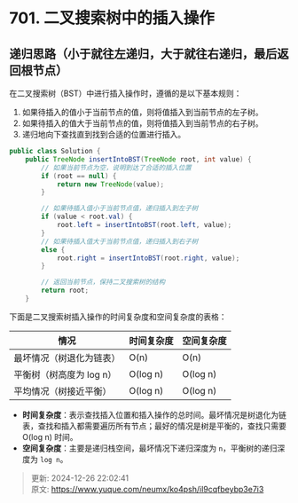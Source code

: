 # 701. 二叉搜索树中的插入操作

## 递归思路（小于就往左递归，大于就往右递归，最后返回根节点）
在二叉搜索树（BST）中进行插入操作时，遵循的是以下基本规则：

1. 如果待插入的值小于当前节点的值，则将值插入到当前节点的左子树。
2. 如果待插入的值大于当前节点的值，则将值插入到当前节点的右子树。
3. 递归地向下查找直到找到合适的位置进行插入。

```java
public class Solution {
    public TreeNode insertIntoBST(TreeNode root, int value) {
        // 如果当前节点为空，说明到达了合适的插入位置
        if (root == null) {
            return new TreeNode(value);
        }

        // 如果待插入值小于当前节点值，递归插入到左子树
        if (value < root.val) {
            root.left = insertIntoBST(root.left, value);
        }
        // 如果待插入值大于当前节点值，递归插入到右子树
        else {
            root.right = insertIntoBST(root.right, value);
        }

        // 返回当前节点，保持二叉搜索树的结构
        return root;
    }
```





下面是二叉搜索树插入操作的时间复杂度和空间复杂度的表格：

| **情况** | **时间复杂度** | **空间复杂度** |
| --- | --- | --- |
| 最坏情况（树退化为链表） | O(n) | O(n) |
| 平衡树（树高度为 log n） | O(log n) | O(log n) |
| 平均情况（树接近平衡） | O(log n) | O(log n) |


+ **时间复杂度**：表示查找插入位置和插入操作的总时间。最坏情况是树退化为链表，查找和插入都需要遍历所有节点；最好的情况是树是平衡的，查找只需要 O(log n) 时间。
+ **空间复杂度**：主要是递归栈空间，最坏情况下递归深度为 `n`，平衡树的递归深度为 `log n`。







> 更新: 2024-12-26 22:02:41  
> 原文: <https://www.yuque.com/neumx/ko4psh/il9cqfbeybp3e7i3>